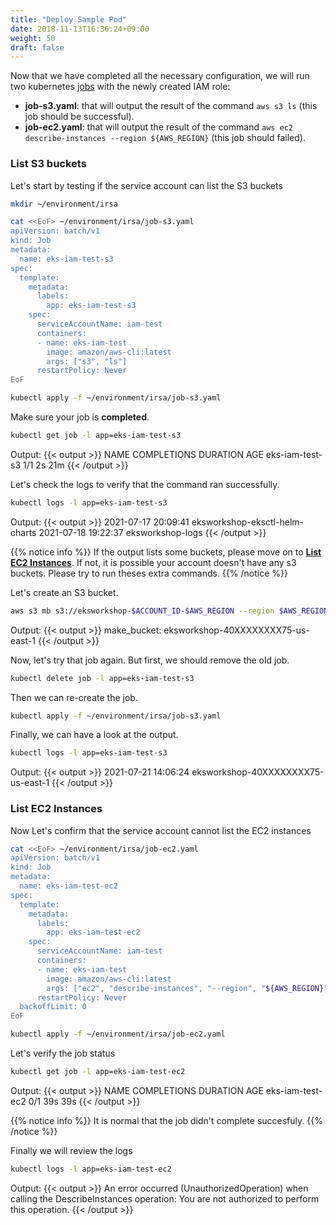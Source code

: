 ```yaml
---
title: "Deploy Sample Pod"
date: 2018-11-13T16:36:24+09:00
weight: 50
draft: false
---
```


Now that we have completed all the necessary configuration, we will run two kubernetes [jobs](https://kubernetes.io/docs/concepts/workloads/controllers/job/) with the newly created IAM role:

* **job-s3.yaml**: that will output the result of the command `aws s3 ls` (this job should be successful).
* **job-ec2.yaml**: that will output the result of the command `aws ec2 describe-instances --region ${AWS_REGION}` (this job should failed).

### List S3 buckets

Let's start by testing if the service account can list the S3 buckets

```bash
mkdir ~/environment/irsa

cat <<EoF> ~/environment/irsa/job-s3.yaml
apiVersion: batch/v1
kind: Job
metadata:
  name: eks-iam-test-s3
spec:
  template:
    metadata:
      labels:
        app: eks-iam-test-s3
    spec:
      serviceAccountName: iam-test
      containers:
      - name: eks-iam-test
        image: amazon/aws-cli:latest
        args: ["s3", "ls"]
      restartPolicy: Never
EoF

kubectl apply -f ~/environment/irsa/job-s3.yaml
```

Make sure your job is **completed**.

```bash
kubectl get job -l app=eks-iam-test-s3
```

Output:
{{< output >}}
NAME              COMPLETIONS   DURATION   AGE
eks-iam-test-s3   1/1           2s         21m
{{< /output >}}

Let's check the logs to verify that the command ran successfully.

```bash
kubectl logs -l app=eks-iam-test-s3
```

Output:
{{< output >}}
2021-07-17 20:09:41 eksworkshop-eksctl-helm-charts
2021-07-18 19:22:37 eksworkshop-logs
{{< /output >}}

{{% notice info %}}
If the output lists some buckets, please move on to [**List EC2 Instances**](#list-ec2-instances). If not, it is possible your account doesn't have any s3 buckets. Please try to run theses extra commands.
{{% /notice %}}

Let's create an S3 bucket.

```bash
aws s3 mb s3://eksworkshop-$ACCOUNT_ID-$AWS_REGION --region $AWS_REGION
```

Output:
{{< output >}}
make_bucket: eksworkshop-40XXXXXXXX75-us-east-1
{{< /output >}}

Now, let's try that job again. But first, we should remove the old job.

```bash
kubectl delete job -l app=eks-iam-test-s3
```

Then we can re-create the job.

```bash
kubectl apply -f ~/environment/irsa/job-s3.yaml
```

Finally, we can have a look at the output.

```bash
kubectl logs -l app=eks-iam-test-s3
```

Output:
{{< output >}}
2021-07-21 14:06:24 eksworkshop-40XXXXXXXX75-us-east-1
{{< /output >}}

### List EC2 Instances

Now Let's confirm that the service account cannot list the EC2 instances

```bash
cat <<EoF> ~/environment/irsa/job-ec2.yaml
apiVersion: batch/v1
kind: Job
metadata:
  name: eks-iam-test-ec2
spec:
  template:
    metadata:
      labels:
        app: eks-iam-test-ec2
    spec:
      serviceAccountName: iam-test
      containers:
      - name: eks-iam-test
        image: amazon/aws-cli:latest
        args: ["ec2", "describe-instances", "--region", "${AWS_REGION}"]
      restartPolicy: Never
  backoffLimit: 0
EoF

kubectl apply -f ~/environment/irsa/job-ec2.yaml
```

Let's verify the job status

```bash
kubectl get job -l app=eks-iam-test-ec2
```

Output:
{{< output >}}
NAME               COMPLETIONS   DURATION   AGE
eks-iam-test-ec2   0/1           39s        39s
{{< /output >}}

{{% notice info %}}
It is normal that the job didn't complete succesfuly.
{{% /notice %}}

Finally we will review the logs

```bash
kubectl logs -l app=eks-iam-test-ec2
```

Output:
{{< output >}}
An error occurred (UnauthorizedOperation) when calling the DescribeInstances operation: You are not authorized to perform this operation.
{{< /output >}}
